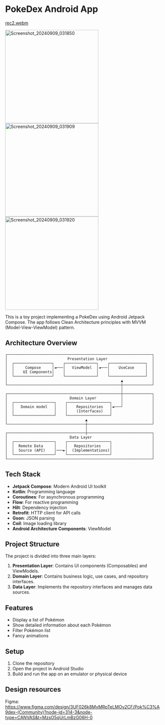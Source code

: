 # PokeDex Android App
[rec2.webm](https://github.com/user-attachments/assets/5a6ea29d-ba43-4362-b390-7e432faffc20)

<img src="https://github.com/user-attachments/assets/e34758a4-6bdb-456d-a608-6231489e9f2d" width="300" alt="Screenshot_20240909_031850">
<img src="https://github.com/user-attachments/assets/1fbc9c79-05bc-40b0-b20e-bccd2309f235" width="300" alt="Screenshot_20240909_031909">
<img src="https://github.com/user-attachments/assets/3e9576f9-2b31-4c3e-8568-5976b1129f2a" width="300" alt="Screenshot_20240909_031920">


This is a toy project implementing a PokeDex using Android Jetpack Compose. The app follows Clean Architecture principles with MVVM (Model-View-ViewModel) pattern.

## Architecture Overview

```
┌─────────────────────────────────────────────────────────────────┐
│                           Presentation Layer                    │
│  ┌─────────────────┐    ┌──────────────┐    ┌────────────────┐  │
│  │     Compose     │◄───│   ViewModel  │◄───│    UseCase     │  │
│  │    UI Components│    │              │    │                │  │
│  └─────────────────┘    └──────────────┘    └────────────────┘  │
│                                                   ▲             │
└───────────────────────────────────────────────────┼─────────────┘
                                                    │
┌───────────────────────────────────────────────────┼─────────────┐
│                            Domain Layer           │             │
│  ┌──────────────────┐    ┌───────────────────┐    │             │
│  │   Domain model   │    │    Repositories   │◄───┘             │
│  │                  │    │    (Interfaces)   │                  │
│  └──────────────────┘    └───────────────────┘                  │
│                                   ▲                             │
└───────────────────────────────────┼─────────────────────────────┘
                                    │
┌───────────────────────────────────┼─────────────────────────────┐
│                            Data Layer                           │
│  ┌──────────────────┐    ┌───────────────────┐                  │
│  │  Remote Data     │    │   Repositories    │                  │
│  │  Source (API)    │───►│  (Implementations)│                  │
│  └──────────────────┘    └───────────────────┘                  │
└─────────────────────────────────────────────────────────────────┘
```

## Tech Stack

- **Jetpack Compose**: Modern Android UI toolkit
- **Kotlin**: Programming language
- **Coroutines**: For asynchronous programming
- **Flow**: For reactive programming
- **Hilt**: Dependency injection
- **Retrofit**: HTTP client for API calls
- **Gson**: JSON parsing
- **Coil**: Image loading library
- **Android Architecture Components**: ViewModel

## Project Structure

The project is divided into three main layers:

1. **Presentation Layer**: Contains UI components (Composables) and ViewModels.
2. **Domain Layer**: Contains business logic, use cases, and repository interfaces.
3. **Data Layer**: Implements the repository interfaces and manages data sources.

## Features

- Display a list of Pokémon
- Show detailed information about each Pokémon
- Filter Pokémon list
- Fancy animations

## Setup

1. Clone the repository
2. Open the project in Android Studio
3. Build and run the app on an emulator or physical device

## Design resources
Figma: https://www.figma.com/design/3UF026k8MyMRpTeLMOv2CF/Pok%C3%A9dex-(Community)?node-id=314-3&node-type=CANVAS&t=MzsO5qUrLmBzG06H-0
